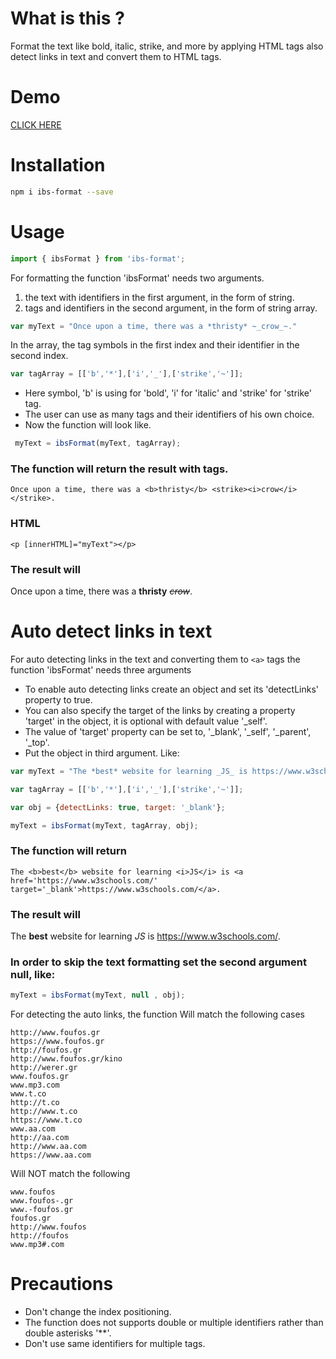 # What is this ?

Format the text like bold, italic, strike, and more by applying HTML tags also detect links in text and convert them to HTML <a> tags.

# Demo

<a href="https://stackblitz.com/edit/angular-ivy-5zr1iq?file=src%2Fapp%2Fapp.component.ts">CLICK HERE</a>

# Installation

```bash
npm i ibs-format --save
```

# Usage

```js
import { ibsFormat } from 'ibs-format';
```

 For formatting the function 'ibsFormat' needs two arguments.
   1) the text with identifiers in the first argument, in the form of string.
   2) tags and identifiers in the second argument, in the form of string array.

```js
var myText = "Once upon a time, there was a *thristy* ~_crow_~."
```

In the array, the tag symbols in the first index and their identifier in the second index.

```js
var tagArray = [['b','*'],['i','_'],['strike','~']];
```

 * Here symbol, 'b' is using for 'bold', 'i' for 'italic' and 'strike' for 'strike' tag.
 * The user can use as many tags and their identifiers of his own choice.
 * Now the function will look like.

```js
 myText = ibsFormat(myText, tagArray);
```

 ### The function will return the result with tags.

`Once upon a time, there was a <b>thristy</b> <strike><i>crow</i></strike>.`


### HTML

`<p [innerHTML]="myText"></p>`


### The result will

Once upon a time, there was a <b>thristy</b> <strike><i>crow</i></strike>.


# Auto detect links in text

For auto detecting links in the text and converting them to `<a>` tags the function 'ibsFormat' needs three arguments
 * To enable auto detecting links create an object and set its 'detectLinks' property to true.
 * You can also specify the target of the links by creating a property 'target' in the object, it is optional with default value '_self'.
 * The value of 'target' property can be set to, '_blank', '_self', '_parent', '_top'.
 * Put the object in third argument.
 Like:

 ```js
 var myText = "The *best* website for learning _JS_ is https://www.w3schools.com/."

 var tagArray = [['b','*'],['i','_'],['strike','~']];

 var obj = {detectLinks: true, target: '_blank'};

 myText = ibsFormat(myText, tagArray, obj);
 ```

### The function will return

`The <b>best</b> website for learning <i>JS</i> is <a href='https://www.w3schools.com/' target='_blank'>https://www.w3schools.com/</a>.`

### The result will

The <b>best</b> website for learning <i>JS</i> is <a href='https://www.w3schools.com/' target='_blank'>https://www.w3schools.com/</a>.


### In order to skip the text formatting set the second argument null, like:

```js
myText = ibsFormat(myText, null , obj);
```

For detecting the auto links, the function Will match the following cases

```
http://www.foufos.gr
https://www.foufos.gr
http://foufos.gr
http://www.foufos.gr/kino
http://werer.gr
www.foufos.gr
www.mp3.com
www.t.co
http://t.co
http://www.t.co
https://www.t.co
www.aa.com
http://aa.com
http://www.aa.com
https://www.aa.com
```
Will NOT match the following

```
www.foufos
www.foufos-.gr
www.-foufos.gr
foufos.gr
http://www.foufos
http://foufos
www.mp3#.com
```

# Precautions

* Don't change the index positioning.
* The function does not supports double or multiple identifiers rather than double asterisks '**'.
* Don't use same identifiers for multiple tags.

